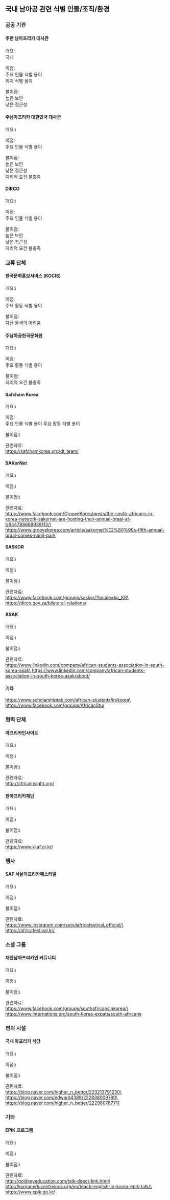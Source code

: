## 국내 남아공 관련 식별 인물/조직/환경
### 공공 기관
#### 주한 남아프리카 대사관
개요:\
국내 

이점:\
주요 인물 식별 용이\
위치 식별 용이

불이점:\
높은 보안\
낮은 접근성

#### 주남아프리카 대한민국 대사관
개요:\

이점:\
주요 인물 식별 용이

불이점:\
높은 보안\
낮은 접근성\
지리적 요건 불충족

#### DIRCO
개요:\

이점:\
주요 인물 식별 용이

불이점:\
높은 보안\
낮은 접근성\
지리적 요건 불충족

### 교류 단체
#### 한국문화홍보서비스 (KOCIS)
개요:\

이점:\
주요 활동 식별 용이

불이점:\
자산 물색의 어려움

#### 주남아공한국문화원
개요:\

이점:\
주요 활동 식별 용이

불이점:\
지리적 요건 불충족

#### Safcham Korea
개요:\

이점:\
주요 인물 식별 용이
주요 활동 식별 용이

불이점:\


관련자료:\
https://safchamkorea.org/dt_team/

#### SAKorNet
개요:\

이점:\


불이점:\


관련자료:\
https://www.facebook.com/GrooveKorea/posts/the-south-africans-in-korea-network-sakornet-are-hosting-their-annual-braai-at-t/844788668939113/\
https://www.groovekorea.com/article/sakornet%E2%80%99s-fifth-annual-braai-comes-nanji-park

#### SASKOR
개요:\

이점:\


불이점:\


관련자료:\
https://www.facebook.com/groups/saskor/?locale=ko_KR\
https://dirco.gov.za/bilateral-relations/

#### ASAK
개요:\

이점:\


불이점:\


관련자료:\
https://www.linkedin.com/company/african-students-association-in-south-korea-asak\
https://www.linkedin.com/company/african-students-association-in-south-korea-asak/about/

#### 기타
https://www.scholarshiptab.com/african-students/in/korea\
https://www.facebook.com/groups/AfricanStu/

### 협력 단체
#### 아프리카인사이트
개요:\

이점:\


불이점:\


관련자료:\
http://africainsight.org/

#### 한아프리카재단
개요:\

이점:\


불이점:\


관련자료:\
https://www.k-af.or.kr/

### 행사
#### SAF 서울아프리카페스티벌
개요:\

이점:\


불이점:\


관련자료:\
https://www.instagram.com/seoulafricafestival_official/\
https://africafestival.kr/

### 소셜 그룹
#### 재한남아프리카인 커뮤니티
개요:\

이점:\


불이점:\


관련자료:\
https://www.facebook.com/groups/southafricansinkorea/\
https://www.internations.org/south-korea-expats/south-africans

### 편의 시설
#### 국내 아프리카 식당
개요:\

이점:\


불이점:\


관련자료:\
https://blog.naver.com/higher_n_better/223213791230\
https://blog.naver.com/edward4389/222838009780\
https://blog.naver.com/higher_n_better/222980767711

### 기타
#### EPIK 프로그램
개요:\

이점:\


불이점:\


관련자료:\
http://goldkeyeducation.com/talk-direct-link.html\
http://koreaneducentreinuk.org/en/teach-english-in-korea-epik-talk/\
https://www.epik.go.kr/